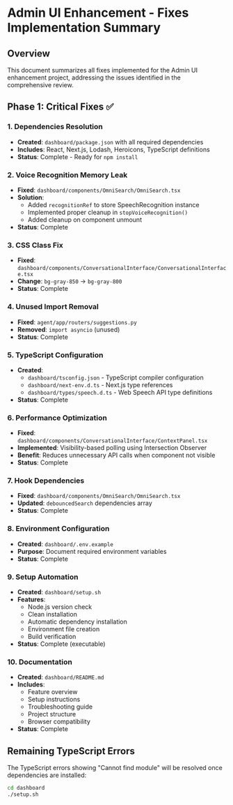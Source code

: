 # Admin UI Enhancement - Fixes Implementation Summary

## Overview
This document summarizes all fixes implemented for the Admin UI enhancement project, addressing the issues identified in the comprehensive review.

## Phase 1: Critical Fixes ✅

### 1. Dependencies Resolution
- **Created**: `dashboard/package.json` with all required dependencies
- **Includes**: React, Next.js, Lodash, Heroicons, TypeScript definitions
- **Status**: Complete - Ready for `npm install`

### 2. Voice Recognition Memory Leak
- **Fixed**: `dashboard/components/OmniSearch/OmniSearch.tsx`
- **Solution**: 
  - Added `recognitionRef` to store SpeechRecognition instance
  - Implemented proper cleanup in `stopVoiceRecognition()`
  - Added cleanup on component unmount
- **Status**: Complete

### 3. CSS Class Fix
- **Fixed**: `dashboard/components/ConversationalInterface/ConversationalInterface.tsx`
- **Change**: `bg-gray-850` → `bg-gray-800`
- **Status**: Complete

### 4. Unused Import Removal
- **Fixed**: `agent/app/routers/suggestions.py`
- **Removed**: `import asyncio` (unused)
- **Status**: Complete

### 5. TypeScript Configuration
- **Created**: 
  - `dashboard/tsconfig.json` - TypeScript compiler configuration
  - `dashboard/next-env.d.ts` - Next.js type references
  - `dashboard/types/speech.d.ts` - Web Speech API type definitions
- **Status**: Complete

### 6. Performance Optimization
- **Fixed**: `dashboard/components/ConversationalInterface/ContextPanel.tsx`
- **Implemented**: Visibility-based polling using Intersection Observer
- **Benefit**: Reduces unnecessary API calls when component not visible
- **Status**: Complete

### 7. Hook Dependencies
- **Fixed**: `dashboard/components/OmniSearch/OmniSearch.tsx`
- **Updated**: `debouncedSearch` dependencies array
- **Status**: Complete

### 8. Environment Configuration
- **Created**: `dashboard/.env.example`
- **Purpose**: Document required environment variables
- **Status**: Complete

### 9. Setup Automation
- **Created**: `dashboard/setup.sh`
- **Features**:
  - Node.js version check
  - Clean installation
  - Automatic dependency installation
  - Environment file creation
  - Build verification
- **Status**: Complete (executable)

### 10. Documentation
- **Created**: `dashboard/README.md`
- **Includes**:
  - Feature overview
  - Setup instructions
  - Troubleshooting guide
  - Project structure
  - Browser compatibility
- **Status**: Complete

## Remaining TypeScript Errors

The TypeScript errors showing "Cannot find module" will be resolved once dependencies are installed:

```bash
cd dashboard
./setup.sh
```

